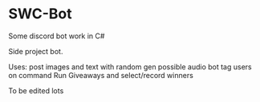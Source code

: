 # SWC-Bot
Some discord bot work in C#

Side project bot.

Uses: 
  post images and text with random gen
  possible audio bot
  tag users on command
  Run Giveaways and select/record winners
  
  To be edited lots
